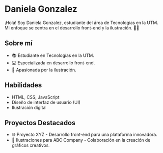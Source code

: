# Daniela Gonzalez

¡Hola! Soy Daniela Gonzalez, estudiante del área de Tecnologías en la UTM. Mi enfoque se centra en el desarrollo front-end y la ilustración. 🚀🎨

## Sobre mí
- 📚 Estudiante en Tecnologías en la UTM.
- 💻 Especializada en desarrollo front-end.
- 🎨 Apasionada por la ilustración.

## Habilidades
- HTML, CSS, JavaScript
- Diseño de interfaz de usuario (UI)
- Ilustración digital

## Proyectos Destacados
- 🌐 Proyecto XYZ - Desarrollo front-end para una plataforma innovadora.
- 🎨 Ilustraciones para ABC Company - Colaboración en la creación de gráficos creativos.
